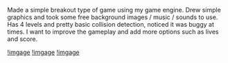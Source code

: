 Made a simple breakout type of game using my game engine. Drew simple graphics and took some free background images / music / sounds to use. Has 4 levels and pretty basic collision detection, noticed it was buggy at times. I want to improve the gameplay and add more options such as lives and score.

[!imgage](http://i5.photobucket.com/albums/y158/pairenoid/lvl2_zpsbb4486ea.png)
[!imgage](http://s5.photobucket.com/user/pairenoid/media/level3_zps62d14e36.png.html)
[!imgage](http://i5.photobucket.com/albums/y158/pairenoid/lvl1_zpsae6d60cf.png)
